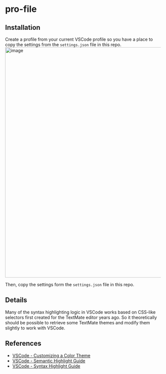 # pro-file

## Installation 

Create a profile from your current VSCode profile so you have a place to copy the settings 
from the `settings.json` file in this repo.
<img width="743" alt="image" src="https://user-images.githubusercontent.com/65950/227982326-6a4b7517-4ac1-4fb8-a43d-8c67a09bd4d4.png">

Then, copy the settings form the `settings.json` file in this repo.

## Details 

Many of the syntax highlighting logic in VSCode works based on CSS-like selectors first 
created for the TextMate editor years ago. So it theoretically should be possible to retrieve some
TextMate themes and modify them slightly to work with VSCode.

## References

- [VSCode - Customizing a Color Theme](https://code.visualstudio.com/docs/getstarted/themes#_customizing-a-color-theme)
- [VSCode - Semantic Highlight Guide](https://code.visualstudio.com/api/language-extensions/semantic-highlight-guide)
- [VSCode - Syntax Highlight Guide](https://code.visualstudio.com/api/language-extensions/syntax-highlight-guide)
